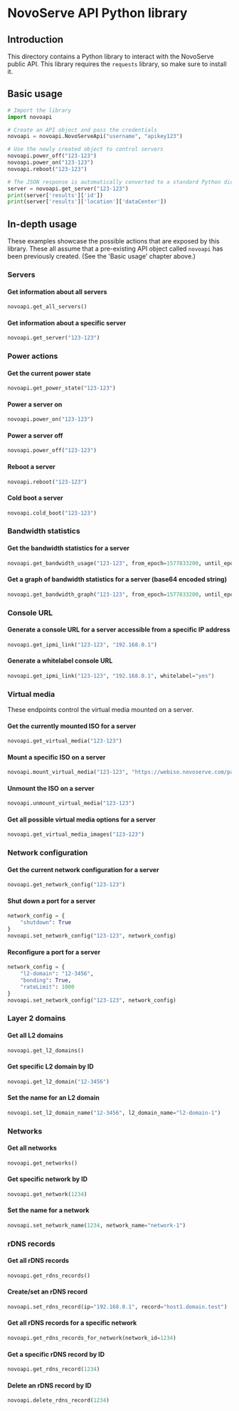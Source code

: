 # NovoServe API Python library
## Introduction
This directory contains a Python library to interact with the NovoServe public API.
This library requires the `requests` library, so make sure to install it.

## Basic usage
```python
# Import the library
import novoapi

# Create an API object and pass the credentials
novoapi = novoapi.NovoServeApi("username", "apikey123")

# Use the newly created object to control servers
novoapi.power_off("123-123")
novoapi.power_on("123-123")
novoapi.reboot("123-123")

# The JSON response is automatically converted to a standard Python dictionary, and can be used as such.
server = novoapi.get_server("123-123")
print(server['results']['id'])
print(server['results']['location']['dataCenter'])
```

## In-depth usage
These examples showcase the possible actions that are exposed by this library.
These all assume that a pre-existing API object called `novoapi` has been previously created.
(See the 'Basic usage' chapter above.)  

### Servers
#### Get information about all servers
```python
novoapi.get_all_servers()
```
#### Get information about a specific server
```python
novoapi.get_server("123-123")
```

### Power actions
#### Get the current power state
```python
novoapi.get_power_state("123-123")
```
#### Power a server on
```python
novoapi.power_on("123-123")
```
#### Power a server off
```python
novoapi.power_off("123-123")
```
#### Reboot a server
```python
novoapi.reboot("123-123")
```
#### Cold boot a server
```python
novoapi.cold_boot("123-123")
```

### Bandwidth statistics
#### Get the bandwidth statistics for a server
```python
novoapi.get_bandwidth_usage("123-123", from_epoch=1577833200, until_epoch=1609455600)
```
#### Get a graph of bandwidth statistics for a server (base64 encoded string)
```python
novoapi.get_bandwidth_graph("123-123", from_epoch=1577833200, until_epoch=1609455600, width=500, height=500)
```

### Console URL
#### Generate a console URL for a server accessible from a specific IP address
```python
novoapi.get_ipmi_link("123-123", "192.168.0.1")
```
#### Generate a whitelabel console URL
```python
novoapi.get_ipmi_link("123-123", "192.168.0.1", whitelabel="yes")
```

### Virtual media
These endpoints control the virtual media mounted on a server.
#### Get the currently mounted ISO for a server
```python
novoapi.get_virtual_media("123-123")
```
#### Mount a specific ISO on a server
```python
novoapi.mount_virtual_media("123-123", "https://webiso.novoserve.com/path/to/iso")
```
#### Unmount the ISO on a server
```python
novoapi.unmount_virtual_media("123-123")
```
#### Get all possible virtual media options for a server
```python
novoapi.get_virtual_media_images("123-123")
```

### Network configuration
#### Get the current network configuration for a server
```python
novoapi.get_network_config("123-123")
```
#### Shut down a port for a server
```python
network_config = {
    "shutdown": True
}
novoapi.set_network_config("123-123", network_config)
```
#### Reconfigure a port for a server
```python
network_config = {
    "l2-domain": "12-3456",
    "bonding": True,
    "rateLimit": 1000
}
novoapi.set_network_config("123-123", network_config)
```

### Layer 2 domains
#### Get all L2 domains
```python
novoapi.get_l2_domains()
```
#### Get specific L2 domain by ID
```python
novoapi.get_l2_domain("12-3456")
```
#### Set the name for an L2 domain
```python
novoapi.set_l2_domain_name("12-3456", l2_domain_name="l2-domain-1")
```

### Networks
#### Get all networks
```python
novoapi.get_networks()
```
#### Get specific network by ID
```python
novoapi.get_network(1234)
```
#### Set the name for a network
```python
novoapi.set_network_name(1234, network_name="network-1")
```

### rDNS records
#### Get all rDNS records
```python
novoapi.get_rdns_records()
```
#### Create/set an rDNS record
```python
novoapi.set_rdns_record(ip="192.168.0.1", record="host1.domain.test")
```
#### Get all rDNS records for a specific network
```python
novoapi.get_rdns_records_for_network(network_id=1234)
```
#### Get a specific rDNS record by ID
```python
novoapi.get_rdns_record(1234)
```
#### Delete an rDNS record by ID
```python
novoapi.delete_rdns_record(1234)
```